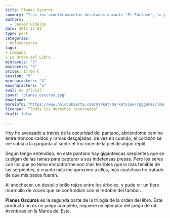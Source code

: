 ```yaml
---
title: Planes Oscuros
summary: "Tras los acontecimientos desatados durante 'El Enclave', la primera parte de esta trilogía, los personajes deberán enfrentarse al reto de atravesar una de las regiones más peligrosas de la comarca: el Gran Pantano. En él un sinfín de peligros, maravillas, amenazas y descubrimientos les esperan, mientras tratan de construir el camino que de forma a su destino."
authors:
  - Javier Hidalgo
date: 2011-12-01
type: post
categories:
- Holocubierta
tags:
- Campaña
- La Orden del Libro
minlevels: "3"
maxlevels: "4"
prices: 17,00 €
session: "5"
mincharacters: "4"
maxcharacters: "5"
eval: no oficial
cover: "planes_oscuros.jpg"
download:
moreinfo: "https://www.holocubierta.com/market/marketview/rpggames/lme-ol2-planes-detail"
license:  “Todos los derechos reservados”
draft: false

---
```


Hoy he avanzado a través de la oscuridad del pantano, abriéndome camino entre troncos caídos y ramas desgajadas. de vez en cuando, el corazón se me subía a la garganta al sentir el frio roce de la piel de algún reptil.

Según tengo entendido, en este pantano hay gigantescas serpientes que se cuelgan de las ramas para capturar a sus indefensas presas. Pero los seres con los que yo temo encontrarme son más terribles que la más temible de las serpientes, y cuanto más me aproximo a ellos, más cauteloso he tratado de que mis pasos fueran.

Al anochecer, un destello brillo rojizo entre los árboles, y pude oír un fiero murmullo de voces que se confundían con el redoble del tambor...

**Planes Oscuros** es la segunda parte de la trilogía de la orden del libro. Este producto no es un juego completo, requiere un ejemplar del juego de rol Aventuras en la Marca del Este.
